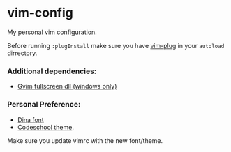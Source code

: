 # vim-config
My personal vim configuration.

Before running `:plugInstall` make sure you have [vim-plug](https://github.com/junegunn/vim-plug) in your `autoload` dirrectory.

### Additional dependencies:
- [Gvim fullscreen dll (windows only)](https://github.com/derekmcloughlin/gvimfullscreen_win32)


### Personal Preference:
- [Dina font](https://www.donationcoder.com/Software/Jibz/Dina/)
- [Codeschool theme](https://github.com/flazz/vim-colorschemes/blob/master/colors/codeschool.vim). 

Make sure you update vimrc with the new font/theme.
